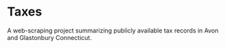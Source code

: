# Taxes
A web-scraping project summarizing publicly available tax records in Avon and Glastonbury Connecticut.